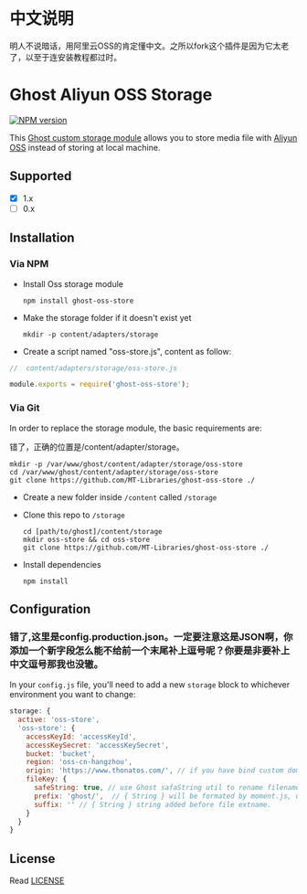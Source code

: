# 中文说明
明人不说暗话，用阿里云OSS的肯定懂中文。之所以fork这个插件是因为它太老了，以至于连安装教程都过时。


# Ghost Aliyun OSS Storage

[![NPM version][npm-image]][npm-url]

[npm-image]: https://img.shields.io/npm/v/ghost-oss-store.svg?style=flat-square
[npm-url]: https://npmjs.org/package/ghost-oss-store

This [Ghost custom storage module](https://docs.ghost.org/docs/using-a-custom-storage-module#section-known-custom-storage-adapters) allows you to store media file with [Aliyun OSS](https://cn.aliyun.com/product/oss) instead of storing at local machine.

## Supported

- [x] 1.x
- [ ] 0.x

## Installation
  
### Via NPM

- Install Oss storage module

  ```
  npm install ghost-oss-store
  ```
  
- Make the storage folder if it doesn't exist yet

  ```
  mkdir -p content/adapters/storage
  ```
  
 - Create a script named "oss-store.js", content as follow:
 
 ```js
 //  content/adapters/storage/oss-store.js

module.exports = require('ghost-oss-store');
 ```

### Via Git

In order to replace the storage module, the basic requirements are:

错了，正确的位置是/content/adapter/storage。
```
mkdir -p /var/www/ghost/content/adapter/storage/oss-store
cd /var/www/ghost/content/adapter/storage/oss-store
git clone https://github.com/MT-Libraries/ghost-oss-store ./
```
- Create a new folder inside `/content` called `/storage`

- Clone this repo to `/storage`

  ```
  cd [path/to/ghost]/content/storage
  mkdir oss-store && cd oss-store
  git clone https://github.com/MT-Libraries/ghost-oss-store ./
  ```

- Install dependencies

  ```
  npm install
  ```

## Configuration
### 错了,这里是config.production.json。一定要注意这是JSON啊，你添加一个新字段怎么能不给前一个末尾补上逗号呢？你要是非要补上中文逗号那我也没辙。
In your `config.js` file, you'll need to add a new `storage` block to whichever environment you want to change:

```javascript
storage: {
  active: 'oss-store',
  'oss-store': {
    accessKeyId: 'accessKeyId',
    accessKeySecret: 'accessKeySecret',
    bucket: 'bucket',
    region: 'oss-cn-hangzhou',
    origin: 'https://www.thonatos.com/', // if you have bind custom domain to oss bucket. or false             
    fileKey: {
      safeString: true, // use Ghost safaString util to rename filename, e.g. Chinese to Pinyin
      prefix: 'ghost/',  // { String } will be formated by moment.js, using `[]` to escape,
      suffix: '' // { String } string added before file extname.
    }
  }
}
```

## License

Read [LICENSE](LICENSE)

